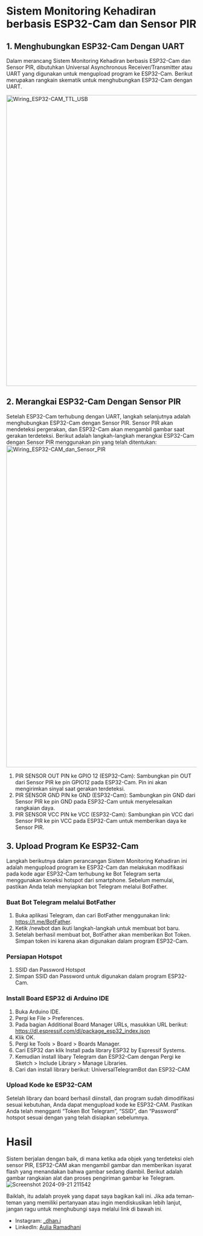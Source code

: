 <h1 class="code-line" data-line-start=0 data-line-end=1 ><a id="Sistem_Monitoring_Kehadiran_berbasis_ESP32Cam_dan_Sensor_PIR_0"></a>Sistem Monitoring Kehadiran berbasis ESP32-Cam dan Sensor PIR</h1>
<h2 class="code-line" data-line-start=1 data-line-end=2 ><a id="1_Menghubungkan_ESP32Cam_Dengan_UART_1"></a>1. Menghubungkan ESP32-Cam Dengan UART</h2>
<p class="has-line-data" data-line-start="2" data-line-end="3">Dalam merancang Sistem Monitoring Kehadiran berbasis ESP32-Cam dan Sensor PIR, dibutuhkan Universal Asynchronous Receiver/Transmitter atau UART yang digunakan untuk mengupload program ke ESP32-Cam. Berikut merupakan rangkain skematik untuk menghubungkan ESP32-Cam dengan UART.</p>
<img width="770" alt="Wiring_ESP32-CAM_TTL_USB" src="https://github.com/user-attachments/assets/b1790991-d742-48ce-9601-05162cde3f0c">
<h2 class="code-line" data-line-start=6 data-line-end=7 ><a id="2_Merangkai_ESP32Cam_Dengan_Sensor_PIR_6"></a>2. Merangkai ESP32-Cam Dengan Sensor PIR</h2>
<p class="has-line-data" data-line-start="7" data-line-end="9">Setelah ESP32-Cam terhubung dengan UART, langkah selanjutnya adalah menghubungkan ESP32-Cam dengan Sensor PIR. Sensor PIR akan mendeteksi pergerakan, dan ESP32-Cam akan mengambil gambar saat gerakan terdeteksi. Berikut adalah langkah-langkah merangkai ESP32-Cam dengan Sensor PIR menggunakan pin yang telah ditentukan:<br>
<img width="852" alt="Wiring_ESP32-CAM_dan_Sensor_PIR" src="https://github.com/user-attachments/assets/96fd013e-987b-4f1b-bc24-cd58f5dbab56">
<ol>
<li class="has-line-data" data-line-start="9" data-line-end="10">PIR SENSOR OUT PIN ke GPIO 12 (ESP32-Cam): Sambungkan pin OUT dari Sensor PIR ke pin GPIO12 pada ESP32-Cam. Pin ini akan mengirimkan sinyal saat gerakan terdeteksi.</li>
<li class="has-line-data" data-line-start="10" data-line-end="11">PIR SENSOR GND PIN ke GND (ESP32-Cam): Sambungkan pin GND dari Sensor PIR ke pin GND pada ESP32-Cam untuk menyelesaikan rangkaian daya.</li>
<li class="has-line-data" data-line-start="11" data-line-end="13">PIR SENSOR VCC PIN ke VCC (ESP32-Cam): Sambungkan pin VCC dari Sensor PIR ke pin VCC pada ESP32-Cam untuk memberikan daya ke Sensor PIR.</li>
</ol>
<h2 class="code-line" data-line-start=13 data-line-end=14 ><a id="3_Upload_Program_Ke_ESP32Cam_13"></a>3. Upload Program Ke ESP32-Cam</h2>
<p class="has-line-data" data-line-start="14" data-line-end="15">Langkah berikutnya dalam perancangan Sistem Monitoring Kehadiran ini adalah mengupload program ke ESP32-Cam dan melakukan modifikasi pada kode agar ESP32-Cam terhubung ke Bot Telegram serta menggunakan koneksi hotspot dari smartphone. Sebelum memulai, pastikan Anda telah menyiapkan bot Telegram melalui BotFather.</p>
<h3 class="code-line" data-line-start=15 data-line-end=16 ><a id="Buat_Bot_Telegram_melalui_BotFather_15"></a>Buat Bot Telegram melalui BotFather</h3>
<ol>
<li class="has-line-data" data-line-start="16" data-line-end="17">Buka aplikasi Telegram, dan cari BotFather menggunakan link: <a href="https://t.me/BotFather">https://t.me/BotFather</a>.</li>
<li class="has-line-data" data-line-start="17" data-line-end="18">Ketik /newbot dan ikuti langkah-langkah untuk membuat bot baru.</li>
<li class="has-line-data" data-line-start="18" data-line-end="19">Setelah berhasil membuat bot, BotFather akan memberikan Bot Token. Simpan token ini karena akan digunakan dalam program ESP32-Cam.</li>
</ol>
<h3 class="code-line" data-line-start=19 data-line-end=20 ><a id="Persiapan_Hotspot_19"></a>Persiapan Hotspot</h3>
<ol>
<li class="has-line-data" data-line-start="20" data-line-end="21">SSID dan Password Hotspot</li>
<li class="has-line-data" data-line-start="21" data-line-end="22">Simpan SSID dan Password untuk digunakan dalam program ESP32-Cam.</li>
</ol>
<h3 class="code-line" data-line-start=22 data-line-end=23 ><a id="Install_Board_ESP32_di_Arduino_IDE_22"></a>Install Board ESP32 di Arduino IDE</h3>
<ol>
<li class="has-line-data" data-line-start="23" data-line-end="24">Buka Arduino IDE.</li>
<li class="has-line-data" data-line-start="24" data-line-end="25">Pergi ke File &gt; Preferences.</li>
<li class="has-line-data" data-line-start="25" data-line-end="26">Pada bagian Additional Board Manager URLs, masukkan URL berikut: <a href="https://dl.espressif.com/dl/package_esp32_index.json">https://dl.espressif.com/dl/package_esp32_index.json</a></li>
<li class="has-line-data" data-line-start="26" data-line-end="27">Klik OK.</li>
<li class="has-line-data" data-line-start="27" data-line-end="28">Pergi ke Tools &gt; Board &gt; Boards Manager.</li>
<li class="has-line-data" data-line-start="28" data-line-end="29">Cari ESP32 dan klik Install pada library ESP32 by Espressif Systems.</li>
<li class="has-line-data" data-line-start="29" data-line-end="30">Kemudian install libary Telegram dan ESP32-Cam dengan Pergi ke Sketch &gt; Include Library &gt; Manage Libraries.</li>
<li class="has-line-data" data-line-start="30" data-line-end="31">Cari dan install library berikut: UniversalTelegramBot dan ESP32-CAM</li>
</ol>
<h3 class="code-line" data-line-start=31 data-line-end=32 ><a id="Upload_Kode_ke_ESP32CAM_31"></a>Upload Kode ke ESP32-CAM</h3>
<p class="has-line-data" data-line-start="32" data-line-end="33">Setelah library dan board berhasil diinstall, dan program sudah dimodifikasi sesuai kebutuhan, Anda dapat mengupload kode ke ESP32-CAM. Pastikan Anda telah mengganti “Token Bot Telegram”, “SSID”, dan “Password” hotspot sesuai dengan yang telah disiapkan sebelumnya.</p>
<h1 class="code-line" data-line-start=34 data-line-end=35 ><a id="Hasil_34"></a>Hasil</h1>
<p class="has-line-data" data-line-start="35" data-line-end="37">Sistem berjalan dengan baik, di mana ketika ada objek yang terdeteksi oleh sensor PIR, ESP32-CAM akan mengambil gambar dan memberikan isyarat flash yang menandakan bahwa gambar sedang diambil. Berikut adalah gambar rangkaian alat dan proses pengiriman gambar ke Telegram.<br>
<img src="https://github.com/user-attachments/assets/295d6df3-d9b2-4933-9f5f-99231f530674" alt="Screenshot 2024-09-21 211542"></p>
<p class="has-line-data" data-line-start="38" data-line-end="39">Baiklah, itu adalah proyek yang dapat saya bagikan kali ini. Jika ada teman-teman yang memiliki pertanyaan atau ingin mendiskusikan lebih lanjut, jangan ragu untuk menghubungi saya melalui link di bawah ini.</p>
<ul>
<li class="has-line-data" data-line-start="20" data-line-end="21">Instagram: <a href="https://www.instagram.com/_dhan.i/">_dhan.i</a></li>
<li class="has-line-data" data-line-start="22" data-line-end="23">LinkedIn: <a href="https://www.linkedin.com/in/ramadhani-aulia/">Aulia Ramadhani</a></li>
</ul>
